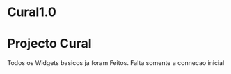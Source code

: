 # Cural1.0
# Projecto Cural
Todos os Widgets basicos ja foram Feitos.
Falta somente a connecao inicial

